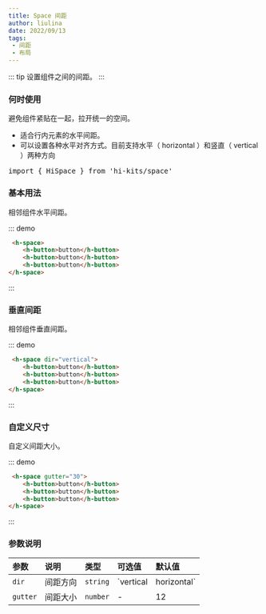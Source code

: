 ```yaml
---
title: Space 间距
author: liulina
date: 2022/09/13
tags:
 - 间距
 - 布局
---
```

::: tip
设置组件之间的间距。
:::
### 何时使用
避免组件紧贴在一起，拉开统一的空间。

- 适合行内元素的水平间距。
- 可以设置各种水平对齐方式。目前支持水平（ horizontal ）和竖直（ vertical ）两种方向
<pre class="language-ts">
import { HiSpace } from 'hi-kits/space'
</pre>
### 基本用法
相邻组件水平间距。

::: demo
```html
 <h-space>
    <h-button>button</h-button>
    <h-button>button</h-button>
    <h-button>button</h-button>
</h-space>

```
:::

### 垂直间距
相邻组件垂直间距。

::: demo
```html
 <h-space dir="vertical">
    <h-button>button</h-button>
    <h-button>button</h-button>
    <h-button>button</h-button>
</h-space>

```
:::

### 自定义尺寸
自定义间距大小。

::: demo
```html
 <h-space gutter="30">
    <h-button>button</h-button>
    <h-button>button</h-button>
    <h-button>button</h-button>
</h-space>

```
:::

### 参数说明

|参数|说明|类型|可选值|默认值
|:--|:--|:--|:-----|:---
| `dir` | 间距方向| `string` | `vertical | horizontal` | `horizontal`
| `gutter` | 间距大小	| `number` | - | 12


